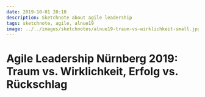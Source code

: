 ```yaml
---
date: 2019-10-01 20:10
description: Sketchnote about agile leadership
tags: sketchnote, agile, alnue19
image: ../../images/sketchnotes/alnue19-traum-vs-wirklichkeit-small.jpg
---
```


# Agile Leadership Nürnberg 2019: Traum vs. Wirklichkeit, Erfolg vs. Rückschlag
